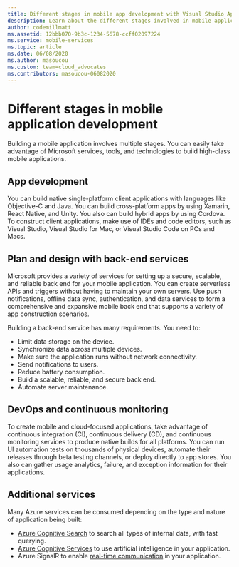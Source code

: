 ```yaml
---
title: Different stages in mobile app development with Visual Studio App Center and Azure services
description: Learn about the different stages involved in mobile application development and how Microsoft services such as Visual Studio App Center can help you build a high-class mobile application.
author: codemillmatt
ms.assetid: 12bbb070-9b3c-1234-5678-ccff02097224
ms.service: mobile-services
ms.topic: article
ms.date: 06/08/2020
ms.author: masoucou
ms.custom: team=cloud_advocates
ms.contributors: masoucou-06082020
---
```


# Different stages in mobile application development

Building a mobile application involves multiple stages. You can easily take advantage of Microsoft services, tools, and technologies to build high-class mobile applications.

## App development

You can build native single-platform client applications with languages like Objective-C and Java. You can build cross-platform apps by using Xamarin, React Native, and Unity. You also can build hybrid apps by using Cordova. To construct client applications, make use of IDEs and code editors, such as Visual Studio, Visual Studio for Mac, or Visual Studio Code on PCs and Macs.

## Plan and design with back-end services

Microsoft provides a variety of services for setting up a secure, scalable, and reliable back end for your mobile application. You can create serverless APIs and triggers without having to maintain your own servers. Use push notifications, offline data sync, authentication, and data services to form a comprehensive and expansive mobile back end that supports a variety of app construction scenarios.

Building a back-end service has many requirements. You need to:

- Limit data storage on the device.
- Synchronize data across multiple devices.
- Make sure the application runs without network connectivity.
- Send notifications to users.
- Reduce battery consumption.
- Build a scalable, reliable, and secure back end.
- Automate server maintenance.

## DevOps and continuous monitoring

To create mobile and cloud-focused applications, take advantage of continuous integration (CI), continuous delivery (CD), and continuous monitoring services to produce native builds for all platforms. You can run UI automation tests on thousands of physical devices, automate their releases through beta testing channels, or deploy directly to app stores. You also can gather usage analytics, failure, and exception information for their applications.

## Additional services

Many Azure services can be consumed depending on the type and nature of application being built:

- [Azure Cognitive Search](azure-search.md) to search all types of internal data, with fast querying.
- [Azure Cognitive Services](cognitive-services.md) to use artificial intelligence in your application.
- Azure SignalR to enable [real-time communication](real-time-communication.md) in your application.
